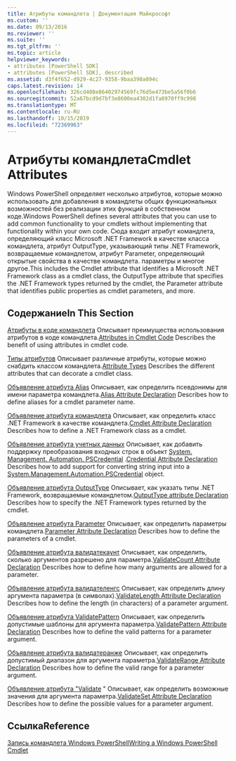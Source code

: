 ```yaml
---
title: Атрибуты командлета | Документация Майкрософт
ms.custom: ''
ms.date: 09/13/2016
ms.reviewer: ''
ms.suite: ''
ms.tgt_pltfrm: ''
ms.topic: article
helpviewer_keywords:
- attributes [PowerShell SDK]
- attributes [PowerShell SDK], described
ms.assetid: d3f4f652-d929-4c27-9358-9baa390a094c
caps.latest.revision: 14
ms.openlocfilehash: 326cd408e86402974569fc76d5e473be5a56f0b6
ms.sourcegitcommit: 52a67bcd9d7bf3e8600ea4302d1fa8970ff9c998
ms.translationtype: MT
ms.contentlocale: ru-RU
ms.lasthandoff: 10/15/2019
ms.locfileid: "72369963"
---
```

# <a name="cmdlet-attributes"></a><span data-ttu-id="5125f-102">Атрибуты командлета</span><span class="sxs-lookup"><span data-stu-id="5125f-102">Cmdlet Attributes</span></span>

<span data-ttu-id="5125f-103">Windows PowerShell определяет несколько атрибутов, которые можно использовать для добавления в командлеты общих функциональных возможностей без реализации этих функций в собственном коде.</span><span class="sxs-lookup"><span data-stu-id="5125f-103">Windows PowerShell defines several attributes that you can use to add common functionality to your cmdlets without implementing that functionality within your own code.</span></span> <span data-ttu-id="5125f-104">Сюда входит атрибут командлета, определяющий класс Microsoft .NET Framework в качестве класса командлета, атрибут OutputType, указывающий типы .NET Framework, возвращаемые командлетом, атрибут Parameter, определяющий открытые свойства в качестве командлета. параметры и многое другое.</span><span class="sxs-lookup"><span data-stu-id="5125f-104">This includes the Cmdlet attribute that identifies a Microsoft .NET Framework class as a cmdlet class, the OutputType attribute that specifies the .NET Framework types returned by the cmdlet, the Parameter attribute that identifies public properties as cmdlet parameters, and more.</span></span>

## <a name="in-this-section"></a><span data-ttu-id="5125f-105">Содержание</span><span class="sxs-lookup"><span data-stu-id="5125f-105">In This Section</span></span>

<span data-ttu-id="5125f-106">[Атрибуты в коде командлета](./attributes-in-cmdlet-code.md) Описывает преимущества использования атрибутов в коде командлета.</span><span class="sxs-lookup"><span data-stu-id="5125f-106">[Attributes in Cmdlet Code](./attributes-in-cmdlet-code.md) Describes the benefit of using attributes in cmdlet code.</span></span>

<span data-ttu-id="5125f-107">[Типы атрибутов](./attribute-types.md) Описывает различные атрибуты, которые можно снабдить классом командлета.</span><span class="sxs-lookup"><span data-stu-id="5125f-107">[Attribute Types](./attribute-types.md) Describes the different attributes that can decorate a cmdlet class.</span></span>

<span data-ttu-id="5125f-108">[Объявление атрибута Alias](./alias-attribute-declaration.md) Описывает, как определить псевдонимы для имени параметра командлета.</span><span class="sxs-lookup"><span data-stu-id="5125f-108">[Alias Attribute Declaration](./alias-attribute-declaration.md) Describes how to define aliases for a cmdlet parameter name.</span></span>

<span data-ttu-id="5125f-109">[Объявление атрибута командлета](./cmdlet-attribute-declaration.md) Описывает, как определить класс .NET Framework в качестве командлета.</span><span class="sxs-lookup"><span data-stu-id="5125f-109">[Cmdlet Attribute Declaration](./cmdlet-attribute-declaration.md) Describes how to define a .NET Framework class as a cmdlet.</span></span>

<span data-ttu-id="5125f-110">[Объявление атрибута учетных данных](./credential-attribute-declaration.md) Описывает, как добавить поддержку преобразования входных строк в объект [System. Management. Automation. PSCredential](/dotnet/api/System.Management.Automation.PSCredential) .</span><span class="sxs-lookup"><span data-stu-id="5125f-110">[Credential Attribute Declaration](./credential-attribute-declaration.md) Describes how to add support for converting string input into a [System.Management.Automation.PSCredential](/dotnet/api/System.Management.Automation.PSCredential) object.</span></span>

<span data-ttu-id="5125f-111">[Объявление атрибута OutputType](./outputtype-attribute-declaration.md) Описывает, как указать типы .NET Framework, возвращаемые командлетом.</span><span class="sxs-lookup"><span data-stu-id="5125f-111">[OutputType attribute Declaration](./outputtype-attribute-declaration.md) Describes how to specify the .NET Framework types returned by the cmdlet.</span></span>

<span data-ttu-id="5125f-112">[Объявление атрибута Parameter](./parameter-attribute-declaration.md) Описывает, как определить параметры командлета.</span><span class="sxs-lookup"><span data-stu-id="5125f-112">[Parameter Attribute Declaration](./parameter-attribute-declaration.md) Describes how to define the parameters of a cmdlet.</span></span>

<span data-ttu-id="5125f-113">[Объявление атрибута валидатекаунт](./validatecount-attribute-declaration.md) Описывает, как определить, сколько аргументов разрешено для параметра.</span><span class="sxs-lookup"><span data-stu-id="5125f-113">[ValidateCount Attribute Declaration](./validatecount-attribute-declaration.md) Describes how to define how many arguments are allowed for a parameter.</span></span>

<span data-ttu-id="5125f-114">[Объявление атрибута валидателенгс](./validatelength-attribute-declaration.md) Описывает, как определить длину аргумента параметра (в символах).</span><span class="sxs-lookup"><span data-stu-id="5125f-114">[ValidateLength Attribute Declaration](./validatelength-attribute-declaration.md) Describes how to define the length (in characters) of a parameter argument.</span></span>

<span data-ttu-id="5125f-115">[Объявление атрибута ValidatePattern](./validatepattern-attribute-declaration.md) Описывает, как определить допустимые шаблоны для аргумента параметра.</span><span class="sxs-lookup"><span data-stu-id="5125f-115">[ValidatePattern Attribute Declaration](./validatepattern-attribute-declaration.md) Describes how to define the valid patterns for a parameter argument.</span></span>

<span data-ttu-id="5125f-116">[Объявление атрибута валидатеранже](./validaterange-attribute-declaration.md) Описывает, как определить допустимый диапазон для аргумента параметра.</span><span class="sxs-lookup"><span data-stu-id="5125f-116">[ValidateRange Attribute Declaration](./validaterange-attribute-declaration.md) Describes how to define the valid range for a parameter argument.</span></span>

<span data-ttu-id="5125f-117">[Объявление атрибута "Validate](./validateset-attribute-declaration.md) " Описывает, как определить возможные значения для аргумента параметра.</span><span class="sxs-lookup"><span data-stu-id="5125f-117">[ValidateSet Attribute Declaration](./validateset-attribute-declaration.md) Describes how to define the possible values for a parameter argument.</span></span>

## <a name="reference"></a><span data-ttu-id="5125f-118">Ссылка</span><span class="sxs-lookup"><span data-stu-id="5125f-118">Reference</span></span>

[<span data-ttu-id="5125f-119">Запись командлета Windows PowerShell</span><span class="sxs-lookup"><span data-stu-id="5125f-119">Writing a Windows PowerShell Cmdlet</span></span>](./writing-a-windows-powershell-cmdlet.md)
